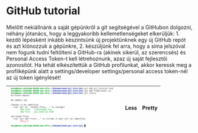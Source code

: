 # GitHub tutorial

Mielőtt nekiállnánk a saját gépünkről a git segítségével a GitHubon dolgozni, néhány jótanács, hogy a leggyakoribb kellemetlenségeket elkerüljük: 1. kezdő lépésként inkább készintsünk új projektünknek egy új GitHub repót és azt klónozzuk a gépünkre, 2. készüljünk fel arra, hogy a sima jelszóval nem fogunk tudni feltölteni a GitHub-ra (akinek sikerül, az szerencsés) és Personal Access Token-t kell létrehoznunk, azaz új saját fejlesztői azonosítót. Ha tehát elkészítettük a GitHub profilunkat, akkor keressk meg a profilképünk alatt a settings/developer settings/personal access token-nél az új token igénylését!


<img src="https://github.com/mozow01/InfoMC/blob/main/z_Git_and_GitHub_tutorial/git_3.png" width=300> | Less | Pretty
--- | --- | ---

